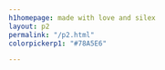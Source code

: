 ```yaml
---
h1homepage: made with love and silex
layout: p2
permalink: "/p2.html"
colorpickerp1: "#78A5E6"

---
```


